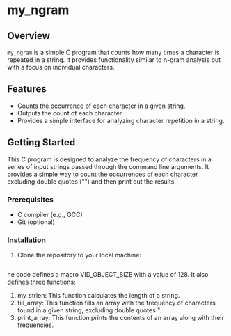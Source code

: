 # my_ngram

## Overview

`my_ngram` is a simple C program that counts how many times a character is repeated in a string. It provides functionality similar to n-gram analysis but with a focus on individual characters.

## Features

- Counts the occurrence of each character in a given string.
- Outputs the count of each character.
- Provides a simple interface for analyzing character repetition in a string.

## Getting Started

This C program is designed to analyze the frequency of characters in a series of input strings passed through the command line arguments. It provides a simple way to count the occurrences of each character excluding double quotes ("") and then print out the results.

### Prerequisites

- C compiler (e.g., GCC)
- Git (optional)

### Installation

1. Clone the repository to your local machine:

   ```bash
he code defines a macro VID_OBJECT_SIZE with a value of 128. It also defines three functions:

 1. my_strlen: This function calculates the length of a string.
 2. fill_array: This function fills an array with the frequency of characters found in a given string, excluding double quotes ".
 3. print_array: This function prints the contents of an array along with their frequencies.
